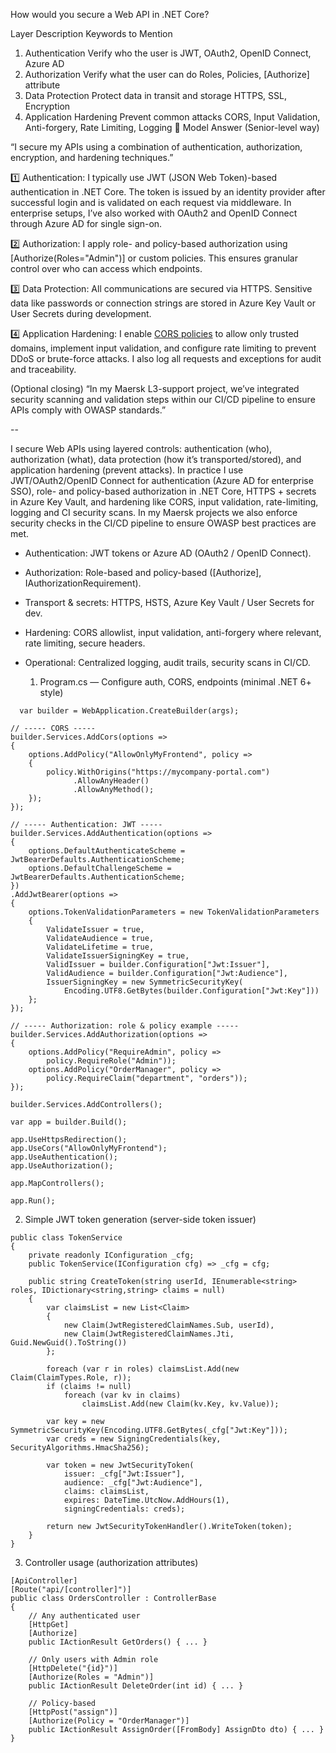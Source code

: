 How would you secure a Web API in .NET Core?

Layer	Description	Keywords to Mention
1. Authentication	Verify who the user is	JWT, OAuth2, OpenID Connect, Azure AD
2. Authorization	Verify what the user can do	Roles, Policies, [Authorize] attribute
3. Data Protection	Protect data in transit and storage	HTTPS, SSL, Encryption
4. Application Hardening	Prevent common attacks	CORS, Input Validation, Anti-forgery, Rate Limiting, Logging
🧠 Model Answer (Senior-level way)

“I secure my APIs using a combination of authentication, authorization, encryption, and hardening techniques.”

1️⃣ Authentication:
I typically use JWT (JSON Web Token)-based authentication in .NET Core.
The token is issued by an identity provider after successful login and is validated on each request via middleware.
In enterprise setups, I’ve also worked with OAuth2 and OpenID Connect through Azure AD for single sign-on.

2️⃣ Authorization:
I apply role- and policy-based authorization using [Authorize(Roles="Admin")] or custom policies.
This ensures granular control over who can access which endpoints.

3️⃣ Data Protection:
All communications are secured via HTTPS. Sensitive data like passwords or connection strings are stored in Azure Key Vault or User Secrets during development.

4️⃣ Application Hardening:
I enable [CORS policies](https://github.com/sbindgithub/dev-journal/blob/main/2025/October/6th/CORS%20Policies.md) to allow only trusted domains, implement input validation, and configure rate limiting to prevent DDoS or brute-force attacks.
I also log all requests and exceptions for audit and traceability.

(Optional closing)
“In my Maersk L3-support project, we’ve integrated security scanning and validation steps within our CI/CD pipeline to ensure APIs comply with OWASP standards.”

--

I secure Web APIs using layered controls: authentication (who), authorization (what), data protection (how it’s transported/stored), and application hardening (prevent attacks).
In practice I use JWT/OAuth2/OpenID Connect for authentication (Azure AD for enterprise SSO), role- and policy-based authorization in .NET Core, HTTPS + secrets in Azure Key Vault, and hardening like CORS, input validation, rate-limiting, logging and CI security scans. In my Maersk projects we also enforce security checks in the CI/CD pipeline to ensure OWASP best practices are met.

- Authentication: JWT tokens or Azure AD (OAuth2 / OpenID Connect).

- Authorization: Role-based and policy-based ([Authorize], IAuthorizationRequirement).

- Transport & secrets: HTTPS, HSTS, Azure Key Vault / User Secrets for dev.

- Hardening: CORS allowlist, input validation, anti-forgery where relevant, rate limiting, secure headers.

- Operational: Centralized logging, audit trails, security scans in CI/CD.

  1) Program.cs — Configure auth, CORS, endpoints (minimal .NET 6+ style)
     
``` 
  var builder = WebApplication.CreateBuilder(args);

// ----- CORS -----
builder.Services.AddCors(options =>
{
    options.AddPolicy("AllowOnlyMyFrontend", policy =>
    {
        policy.WithOrigins("https://mycompany-portal.com")
              .AllowAnyHeader()
              .AllowAnyMethod();
    });
});

// ----- Authentication: JWT -----
builder.Services.AddAuthentication(options =>
{
    options.DefaultAuthenticateScheme = JwtBearerDefaults.AuthenticationScheme;
    options.DefaultChallengeScheme = JwtBearerDefaults.AuthenticationScheme;
})
.AddJwtBearer(options =>
{
    options.TokenValidationParameters = new TokenValidationParameters
    {
        ValidateIssuer = true,
        ValidateAudience = true,
        ValidateLifetime = true,
        ValidateIssuerSigningKey = true,
        ValidIssuer = builder.Configuration["Jwt:Issuer"],
        ValidAudience = builder.Configuration["Jwt:Audience"],
        IssuerSigningKey = new SymmetricSecurityKey(
            Encoding.UTF8.GetBytes(builder.Configuration["Jwt:Key"]))
    };
});

// ----- Authorization: role & policy example -----
builder.Services.AddAuthorization(options =>
{
    options.AddPolicy("RequireAdmin", policy =>
        policy.RequireRole("Admin"));
    options.AddPolicy("OrderManager", policy =>
        policy.RequireClaim("department", "orders"));
});

builder.Services.AddControllers();

var app = builder.Build();

app.UseHttpsRedirection();
app.UseCors("AllowOnlyMyFrontend");
app.UseAuthentication();
app.UseAuthorization();

app.MapControllers();

app.Run();
```
2) Simple JWT token generation (server-side token issuer)

```
public class TokenService
{
    private readonly IConfiguration _cfg;
    public TokenService(IConfiguration cfg) => _cfg = cfg;

    public string CreateToken(string userId, IEnumerable<string> roles, IDictionary<string,string> claims = null)
    {
        var claimsList = new List<Claim>
        {
            new Claim(JwtRegisteredClaimNames.Sub, userId),
            new Claim(JwtRegisteredClaimNames.Jti, Guid.NewGuid().ToString())
        };

        foreach (var r in roles) claimsList.Add(new Claim(ClaimTypes.Role, r));
        if (claims != null)
            foreach (var kv in claims)
                claimsList.Add(new Claim(kv.Key, kv.Value));

        var key = new SymmetricSecurityKey(Encoding.UTF8.GetBytes(_cfg["Jwt:Key"]));
        var creds = new SigningCredentials(key, SecurityAlgorithms.HmacSha256);

        var token = new JwtSecurityToken(
            issuer: _cfg["Jwt:Issuer"],
            audience: _cfg["Jwt:Audience"],
            claims: claimsList,
            expires: DateTime.UtcNow.AddHours(1),
            signingCredentials: creds);

        return new JwtSecurityTokenHandler().WriteToken(token);
    }
}
```

3) Controller usage (authorization attributes)
```
[ApiController]
[Route("api/[controller]")]
public class OrdersController : ControllerBase
{
    // Any authenticated user
    [HttpGet]
    [Authorize] 
    public IActionResult GetOrders() { ... }

    // Only users with Admin role
    [HttpDelete("{id}")]
    [Authorize(Roles = "Admin")]
    public IActionResult DeleteOrder(int id) { ... }

    // Policy-based
    [HttpPost("assign")]
    [Authorize(Policy = "OrderManager")]
    public IActionResult AssignOrder([FromBody] AssignDto dto) { ... }
}

```
